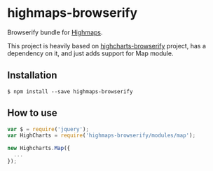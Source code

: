 # highmaps-browserify

Browserify bundle for [Highmaps](http://www.highcharts.com/products/highmaps).

This project is heavily based on [highcharts-browserify](https://github.com/soldair/highcharts-browserify) project, has a dependency on it, and just adds support for Map module.

## Installation

```shell
$ npm install --save highmaps-browserify
```

## How to use

```js
var $ = require('jquery');
var HighCharts = require('highmaps-browserify/modules/map');

new Highcharts.Map({
  ...
});
```
